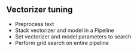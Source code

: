 ## Vectorizer tuning

- Preprocess text
- Stack vectorizer and model in a Pipeline
- Set vectorizer and model parameters to search
- Perform grid search on entire pipeline
